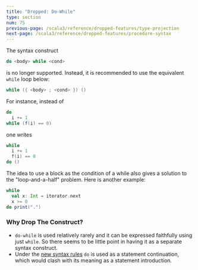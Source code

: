 ```yaml
---
title: "Dropped: Do-While"
type: section
num: 75
previous-page: /scala3/reference/dropped-features/type-projection
next-page: /scala3/reference/dropped-features/procedure-syntax
---
```


The syntax construct
```scala
do <body> while <cond>
```
is no longer supported. Instead, it is recommended to use the equivalent `while` loop
below:
```scala
while ({ <body> ; <cond> }) ()
```
For instance, instead of
```scala
do
  i += 1
while (f(i) == 0)
```
one writes
```scala
while
  i += 1
  f(i) == 0
do ()
```
The idea to use a block as the condition of a while also gives a solution
to the "loop-and-a-half" problem. Here is another example:
```scala
while
  val x: Int = iterator.next
  x >= 0
do print(".")
```

### Why Drop The Construct?

 - `do-while` is used relatively rarely and it can be expressed faithfully using just `while`. So there seems to be little point in having it as a separate syntax construct.
 - Under the [new syntax rules](../other-new-features/control-syntax.html) `do` is used as a statement continuation, which would clash with its meaning as a statement introduction.
